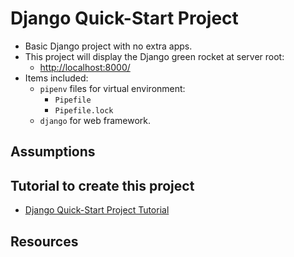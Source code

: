 # Django Quick-Start Project

* Basic Django project with no extra apps.
* This project will display the Django green rocket at server root:
  * <http://localhost:8000/>
* Items included:
  * `pipenv` files for virtual environment:
    * `Pipefile`
    * `Pipefile.lock`
  * `django` for web framework.

## Assumptions

## Tutorial to create this project

* [Django Quick-Start Project Tutorial](https://github.com/FlynntKnapp/django-01-quickstart-project)

## Resources
